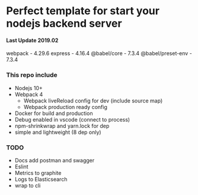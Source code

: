 # Perfect template for start your nodejs backend server

#### Last Update 2019.02
webpack -  4.29.6
express - 4.16.4
@babel/core - 7.3.4
@babel/preset-env - 7.3.4

### This repo include
- Nodejs 10+
- Webpack 4
  - Webpack liveReload config for dev (include source map)
  - Webpack production ready config
- Docker for build and production
- Debug enabled in vscode (connect to process)
- npm-shrinkwrap and yarn.lock for dep
- simple and lightweight (8 dep only)

### TODO
- Docs add postman and swagger
- Eslint
- Metrics to graphite
- Logs to Elasticsearch
- wrap to cli
